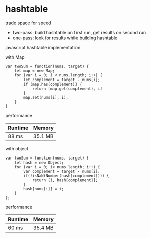 # hashtable

trade space for speed

- two-pass: build hashtable on first run, get results on second run
- one-pass: look for results while building hashtable

javascript hashtable implementation 

with Map
```
var twoSum = function(nums, target) {
    let map = new Map;
    for (var i = 0; i < nums.length; i++) {
        let complement = target - nums[i];
        if (map.has(complement)) {
            return [map.get(complement), i]
        }
        map.set(nums[i], i);
    }
}
```
performance

| Runtime | Memory  |
| ------- | ------- |
| 88 ms	  | 35.1 MB |


with object
```
var twoSum = function(nums, target) {
    let hash = new Object;
    for (var i = 0; i< nums.length; i++) {
        var complement = target - nums[i];
        if(!isNaN(Number(hash[complement]))) {
            return [i, hash[complement]];
        }
        hash[nums[i]] = i;            
    }
};
```
performance

| Runtime | Memory  |
| ------- | ------- |
| 60 ms	  | 35.4 MB |
